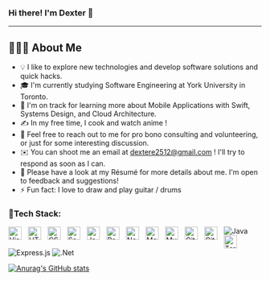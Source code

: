 ### Hi there! I'm Dexter 👋
---

## 👨🏻‍💻  About Me

- 💡  I like to explore new technologies and develop software solutions and quick hacks.
- 🎓  I'm currently studying Software Engineering at York University in Toronto.
- 🌱  I'm on track for learning more about Mobile Applications with Swift, Systems Design, and Cloud Architecture.
- ✍️  In my free time, I cook and watch anime !
- 💬  Feel free to reach out to me for pro bono consulting and volunteering, or just for some interesting discussion.
- ✉️  You can shoot me an email at dextere2512@gmail.com ! I'll try to respond as soon as I can.
- 📄  Please have a look at my Résumé for more details about me. I'm open to feedback and suggestions!
- ⚡ Fun fact: I love to draw and play guitar / drums

### 🍿Tech Stack:

<img align="left" alt="Visual Studio Code" width="26px" src="https://cdn.jsdelivr.net/gh/devicons/devicon/icons/vscode/vscode-original.svg" style="padding-right:10px;" />
<img align="left" alt="HTML5" width="26px" src="https://cdn.jsdelivr.net/gh/devicons/devicon/icons/html5/html5-original.svg" style="padding-right:10px;" />
<img align="left" alt="CSS3" width="26px" src="https://cdn.jsdelivr.net/gh/devicons/devicon/icons/css3/css3-original.svg" style="padding-right:10px;" />
<img align="left" alt="Sass" width="26px" src="https://cdn.jsdelivr.net/gh/devicons/devicon/icons/sass/sass-original.svg" style="padding-right:10px;" />
<img align="left" alt="JavaScript" width="26px" src="https://cdn.jsdelivr.net/gh/devicons/devicon/icons/javascript/javascript-original.svg" style="padding-right:10px;" />
<img align="left" alt="React" width="26px" src="https://cdn.jsdelivr.net/gh/devicons/devicon/icons/react/react-original.svg" style="padding-right:10px;" />
<img align="left" alt="Node.js" width="26px" src="https://cdn.jsdelivr.net/gh/devicons/devicon/icons/nodejs/nodejs-original.svg" style="padding-right:10px;" />
<img align="left" alt="MongoDB" width="26px" src="https://cdn.jsdelivr.net/gh/devicons/devicon/icons/mongodb/mongodb-original.svg" style="padding-right:10px;" />
<img align="left" alt="MySQL" width="26px" src="https://cdn.jsdelivr.net/gh/devicons/devicon/icons/mysql/mysql-original.svg" style="padding-right:10px;" />

<img align="left" alt="GitHub" width="26px" src="https://user-images.githubusercontent.com/3369400/139447912-e0f43f33-6d9f-45f8-be46-2df5bbc91289.png" style="padding-right:10px;" />
<img align="left" alt="GitHub" width="26px" src="https://user-images.githubusercontent.com/3369400/139448065-39a229ba-4b06-434b-bc67-616e2ed80c8f.png" style="padding-right:10px;" />

![Java](https://img.shields.io/badge/java-%23ED8B00.svg?style=for-the-badge&logo=java&logoColor=white)
<img align="left" alt="Terminal" width="26px" src="./img/terminal-dark.svg" />
![Express.js](https://img.shields.io/badge/express.js-%23404d59.svg?style=for-the-badge&logo=express&logoColor=%2361DAFB)
![.Net](https://img.shields.io/badge/.NET-5C2D91?style=for-the-badge&logo=.net&logoColor=white)





[![Anurag's GitHub stats](https://github-readme-stats.vercel.app/api?username=Eromosele-Dexter)](https://github.com/anuraghazra/github-readme-stats)

<!--
**Eromosele-Dexter/Eromosele-Dexter** is a ✨ _special_ ✨ repository because its `README.md` (this file) appears on your GitHub profile.


